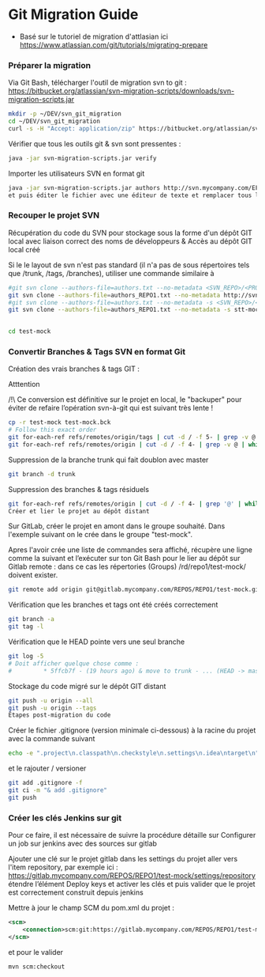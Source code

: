 # Git Migration Guide

* Basé sur le tutoriel de migration d'attlasian ici https://www.atlassian.com/git/tutorials/migrating-prepare


### Préparer la migration


Via Git Bash, télécharger l'outil de migration svn  to git : https://bitbucket.org/atlassian/svn-migration-scripts/downloads/svn-migration-scripts.jar
```bash
mkdir -p ~/DEV/svn_git_migration
cd ~/DEV/svn_git_migration
curl -s -H "Accept: application/zip" https://bitbucket.org/atlassian/svn-migration-scripts/downloads/svn-migration-scripts.jar  -o svn-migration-scripts.jar
```

Vérifier que tous les outils git & svn sont pressentes : 
```bash
java -jar svn-migration-scripts.jar verify
```

Importer les utilisateurs SVN en format git
```bash
java -jar svn-migration-scripts.jar authors http://svn.mycompany.com/EFM > authors_REPO1.txt
et puis éditer le fichier avec une éditeur de texte et remplacer tous les entrés avec '@xxx.com' par '@mycompany.com'.
```


### Recouper le projet SVN


Récupération du code du SVN pour stockage sous la forme d'un dépôt GIT local avec liaison correct des noms de développeurs & Accès au dépôt GIT local créé

Si le le layout de svn n'est pas standard (il n'a pas de sous répertoires tels que /trunk, /tags, /branches), utiliser une commande similaire à 
```bash
#git svn clone --authors-file=authors.txt --no-metadata <SVN_REPO>/<PROJECT_NAME> <OUTPUT_GIT_REPO_NAME> -T <DIR_TRUNK> -t <DIR_TAGS> -b <DIR_BRANCHES>
git svn clone --authors-file=authors_REPO1.txt --no-metadata http://svn.mycompany.com/REPOS/REPO1/test-mock/ -T .
#git svn clone --authors-file=authors.txt --no-metadata -s <SVN_REPO>/<PROJECT_NAME> <OUTPUT_GIT_REPO_NAME>
git svn clone --authors-file=authors_REPO1.txt --no-metadata -s stt-mock http://svn.mycompany.com/REPO1/test-mock/
 

cd test-mock
```

### Convertir Branches & Tags SVN en format Git


Création des vrais branches & tags GIT :

Atttention

/!\ Ce conversion est définitive sur le projet en local, le "backuper"  pour éviter de refaire l’opération svn-à-git qui est suivant très lente !
```bash
cp -r test-mock test-mock.bck
# Follow this exact order
git for-each-ref refs/remotes/origin/tags | cut -d / -f 5- | grep -v @ | while read tagname; do git tag "$tagname" "origin/tags/$tagname"; git branch -r -d "origin/tags/$tagname"; done
git for-each-ref refs/remotes/origin | cut -d / -f 4- | grep -v @ | while read branchname; do git branch "$branchname" "refs/remotes/origin/$branchname"; git branch -r -d "origin/$branchname"; done
```

Suppression de la branche trunk qui fait doublon avec master
```bash
git branch -d trunk
```

Suppression des branches & tags  résiduels
```bash
git for-each-ref refs/remotes/origin | cut -d / -f 4- | grep '@' | while read branchname; do git branch -r -d "origin/$branchname"; done
Créer et lier le projet au dépôt distant
```

Sur GitLab, créer le projet en amont  dans le groupe souhaité. Dans l'exemple suivant on le crée dans le groupe "test-mock".


Apres l'avoir crée une liste de commandes sera affiché, récupère une ligne comme la suivant et l’exécuter sur ton Git Bash pour le lier au dépôt sur Gitlab  remote : dans ce cas les répertories (Groups) /rd/repo1/test-mock/ doivent exister.
```bash
git remote add origin git@gitlab.mycompany.com/REPOS/REPO1/test-mock.git
```

Vérification que les branches et tags ont été créés correctement
```bash
git branch -a
git tag -l
```

Vérification que le HEAD pointe vers une seul branche
```bash
git log -5
# Doit afficher quelque chose comme : 
#         * 5ffcb7f - (19 hours ago) & move to trunk - ... (HEAD -> master)
```

Stockage du code migré sur le dépôt GIT distant
```bash
git push -u origin --all
git push -u origin --tags
Étapes post-migration du code
```

Créer le fichier .gitignore (version minimale ci-dessous) à la racine du projet avec la commande suivant
```bash
echo -e ".project\n.classpath\n.checkstyle\n.settings\n.idea\ntarget\n" >> .gitignore
```
et le rajouter / versioner
```bash
git add .gitignore -f
git ci -m "& add .gitignore"
git push
```

### Créer les clés Jenkins sur git

Pour ce faire, il est nécessaire de suivre la procédure détaille sur Configurer un job sur jenkins avec des sources sur gitlab

Ajouter une clé sur le projet gitlab dans les settings du projet aller vers l'item repository, par exemple ici : https://gitlab.mycompany.com/REPOS/REPO1/test-mock/settings/repository
étendre l’élément Deploy keys et activer les clés et puis valider que le projet est  correctement construit depuis jenkins


Mettre à jour le champ SCM du pom.xml du projet : 
```xml
<scm>
    <connection>scm:git:https://gitlab.mycompany.com/REPOS/REPO1/test-mock.git</connection>
</scm>
```
et pour le valider
```bash
mvn scm:checkout
```

